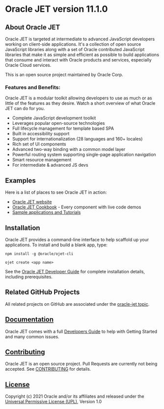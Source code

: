 # Oracle JET version 11.1.0

## About Oracle JET
Oracle JET is targeted at intermediate to advanced JavaScript developers working on client-side applications. It's a collection of open source JavaScript libraries along with a set of Oracle contributed JavaScript libraries that make it as simple and efficient as possible to build applications that consume and interact with Oracle products and services, especially Oracle Cloud services.

This is an open source project maintained by Oracle Corp.

### Features and Benefits:
Oracle JET is a modular toolkit allowing developers to use as much or as little of the features as they desire. Watch a short overview of what Oracle JET can do for you.

* Complete JavaScript development toolkit 
* Leverages popular open-source technologies
* Full lifecycle management for template based SPA
* Built in accessibility support
* Support for internationalization (28 languages and 160+ locales)
* Rich set of UI components
* Advanced two-way binding with a common model layer
* Powerful routing system supporting single-page application navigation
* Smart resource management
* For intermediate & advanced JS devs

## Examples
Here is a list of places to see Oracle JET in action:
* [Oracle JET website](https://www.oracle.com/jet)
* [Oracle JET Cookbook](http://www.oracle.com/webfolder/technetwork/jet/jetCookbook.html) - Every component with live code demos
* [Sample applications and Tutorials](https://www.oracle.com/webfolder/technetwork/jet/index.html?ojr=learn)


## Installation
Oracle JET provides a command-line interface to help scaffold up your applications.  To install and build a blank app, type:

```
npm install -g @oracle/ojet-cli

ojet create <app name>
```
See the [Oracle JET Developer Guide](http://www.oracle.com/pls/topic/lookup?ctx=jet1110&id=homepage) for complete installation details, including prerequisites.

## Related GitHub Projects
All related projects on GitHub are associated under the [oracle-jet topic](https://github.com/search?q=topic%3Aoracle-jet+org%3Aoracle&type=Repositories).

## [Documentation](http://www.oracle.com/pls/topic/lookup?ctx=jet1110&id=homepage)
Oracle JET comes with a full [Developers Guide](http://www.oracle.com/pls/topic/lookup?ctx=jet1110&id=homepage) to help with Getting Started and many common issues.

## [Contributing](https://github.com/oracle/oraclejet/blob/master/CONTRIBUTING.md)
Oracle JET is an open source project. Pull Requests are currently not being accepted. See 
[CONTRIBUTING](https://github.com/oracle/oraclejet/blob/master/CONTRIBUTING.md)
for details.

## [License](https://github.com/oracle/oraclejet/blob/master/LICENSE)
Copyright (c) 2021 Oracle and/or its affiliates and released  under the 
[Universal Permissive License (UPL)](https://oss.oracle.com/licenses/upl/), Version 1.0